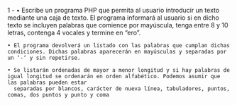 1 - • Escribe un programa PHP que permita al usuario introducir un texto mediante una caja de texto. El programa informará al usuario si en dicho texto se incluyen 
      palabras que comience por mayúscula, tenga entre 8 y 10 letras, contenga 4 vocales y termine en “ero”.

    • El programa devolverá un listado con las palabras que cumplan dichas condiciones. Dichas palabras aparecerán en mayúsculas y separadas por un ‘-‘ y sin repetirse.

    • Se listarán ordenadas de mayor a menor longitud y si hay palabras de igual longitud se ordenarán en orden alfabético. Podemos asumir que las palabras pueden estar 
      separadas por blancos, carácter de nueva línea, tabuladores, puntos, comas, dos puntos y punto y coma